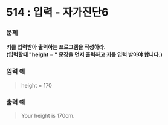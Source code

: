 # 514 : 입력 - 자가진단6

### 문제
**키를 입력받아 출력하는 프로그램을 작성하라.  
(입력할때 "height = " 문장을 먼저 출력하고 키를 입력 받아야 합니다.)**

### 입력 예
> height = 170

### 출력 예
> Your height is 170cm.
